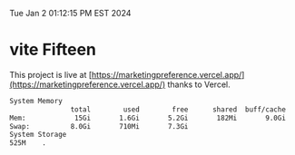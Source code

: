 Tue Jan  2 01:12:15 PM EST 2024

# vite Fifteen


This project is live at [https://marketingpreference.vercel.app/](https://marketingpreference.vercel.app/) thanks to Vercel.

```bash
System Memory
               total        used        free      shared  buff/cache   available
Mem:            15Gi       1.6Gi       5.2Gi       182Mi       9.0Gi        13Gi
Swap:          8.0Gi       710Mi       7.3Gi
System Storage
525M	.
```
